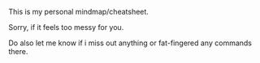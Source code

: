 This is my personal mindmap/cheatsheet.

Sorry, if it feels too messy for you. 


Do also let me know if i miss out anything or fat-fingered any commands there.
